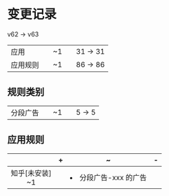 # 变更记录

v62 -> v63

||||||
|-|:-:|:-:|:-:|:-:|
|应用||~1||31 -> 31|
|应用规则||~1||86 -> 86|

## 规则类别

||||||
|-|:-:|:-:|:-:|:-:|
|分段广告||~1||5 -> 5|

## 应用规则

||+|~|-|
|:-:|-|-|-|
|知乎[未安装]<br>~1||<li>分段广告-xxx 的广告||
